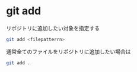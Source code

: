 # git add
リポジトリに追加したい対象を指定する
```sh
git add <filepatterrn>
```
通常全てのファイルをリポジトリに追加したい場合は
```sh
git add .
```
